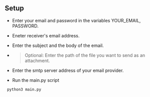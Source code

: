 ## Setup

- Enter your email and password in the variables YOUR_EMAIL, PASSWORD.
- Eneter receiver's email address.
- Enter the subject and the body of the email.
- >Optional: Enter the path of the file you want to send as an attachment.
- Enter the smtp server address of your email provider.

- Run the main.py script
```sh
 python3 main.py
```
